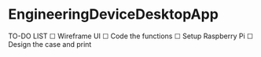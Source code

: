 # EngineeringDeviceDesktopApp

TO-DO LIST
☐ Wireframe UI
☐ Code the functions
☐ Setup Raspberry Pi
☐ Design the case and print
